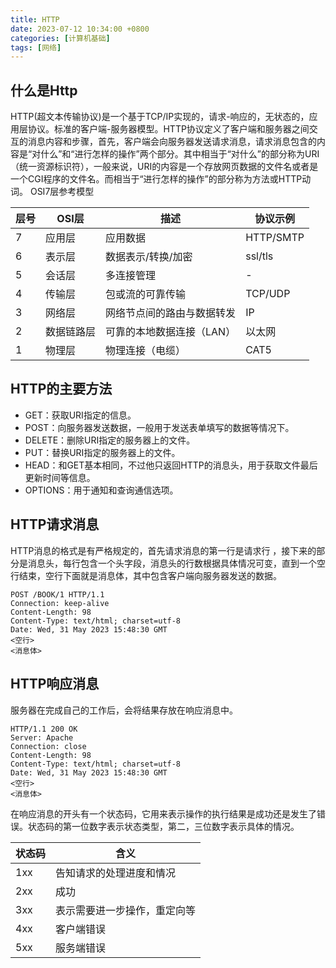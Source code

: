 ```yaml
---
title: HTTP
date: 2023-07-12 10:34:00 +0800
categories: [计算机基础]
tags: [网络]
---
```


## 什么是Http

HTTP(超文本传输协议)是一个基于TCP/IP实现的，请求-响应的，无状态的，应用层协议。标准的客户端-服务器模型。HTTP协议定义了客户端和服务器之间交互的消息内容和步骤，首先，客户端会向服务器发送请求消息，请求消息包含的内容是“对什么”和“进行怎样的操作”两个部分。其中相当于“对什么”的部分称为URI（统一资源标识符），一般来说，URI的内容是一个存放网页数据的文件名或者是一个CGI程序的文件名。而相当于“进行怎样的操作”的部分称为方法或HTTP动词。
OSI7层参考模型

| 层号 | OSI层 | 描述 | 协议示例 |
|---|---|---|---|
|7|应用层|应用数据|HTTP/SMTP|
|6|表示层|数据表示/转换/加密|ssl/tls|
|5|会话层|多连接管理|-|
|4|传输层|包或流的可靠传输|TCP/UDP|
|3|网络层|网络节点间的路由与数据转发|IP|
|2|数据链路层|可靠的本地数据连接（LAN）|以太网|
|1|物理层|物理连接（电缆）|CAT5|



## HTTP的主要方法

- GET：获取URI指定的信息。
- POST：向服务器发送数据，一般用于发送表单填写的数据等情况下。
- DELETE：删除URI指定的服务器上的文件。
- PUT：替换URI指定的服务器上的文件。
- HEAD：和GET基本相同，不过他只返回HTTP的消息头，用于获取文件最后更新时间等信息。
- OPTIONS：用于通知和查询通信选项。

## HTTP请求消息

HTTP消息的格式是有严格规定的，首先请求消息的第一行是请求行 ，接下来的部分是消息头，每行包含一个头字段，消息头的行数根据具体情况可变，直到一个空行结束，空行下面就是消息体，其中包含客户端向服务器发送的数据。
```
POST /BOOK/1 HTTP/1.1
Connection: keep-alive
Content-Length: 98
Content-Type: text/html; charset=utf-8
Date: Wed, 31 May 2023 15:48:30 GMT
<空行>
<消息体>
```

## HTTP响应消息

服务器在完成自己的工作后，会将结果存放在响应消息中。
```
HTTP/1.1 200 OK
Server: Apache
Connection: close
Content-Length: 98
Content-Type: text/html; charset=utf-8
Date: Wed, 31 May 2023 15:48:30 GMT
<空行>
<消息体>
```

在响应消息的开头有一个状态码，它用来表示操作的执行结果是成功还是发生了错误。状态码的第一位数字表示状态类型，第二，三位数字表示具体的情况。

|状态码|含义|
|--|--|
|1xx|告知请求的处理进度和情况|
|2xx|成功|
|3xx|表示需要进一步操作，重定向等|
|4xx|客户端错误|
|5xx|服务端错误|
